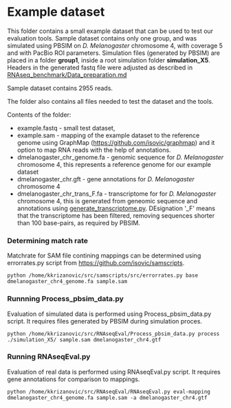 # Example dataset
This folder contains a small example dataset that can be used to test our evaluation tools. Sample dataset contains only one group, and was simulated using PBSIM on _D. Melanogaster_ chromosome 4, with coverage 5 and with PacBio ROI parameters. Simulation files (generated by PBSIM) are placed in a folder __group1__, inside a root simulation folder __simulation\_X5__. Headers in the generated fastq file were adjusted as described in [RNAseq_benchmark/Data_preparation.md](/RNAseq_benchmark/Data_preparation.md)

Sample dataset contains 2955 reads.

The folder also contains all files needed to test the dataset and the tools.

Contents of the folder:
- example.fastq - small test dataset, 
- example.sam   - mapping of the example dataset to the reference genome using GraphMap (https://github.com/isovic/graphmap) and it option to map RNA reads with the help of annotations.
- dmelanogaster_chr_genome.fa  - genomic sequence for _D. Melanogaster_ chromosome 4, this represents a reference genome for our example dataset
- dmelanogaster_chr.gft - gene annotations for _D. Melanogaster_ chromosome 4
- dmelanogaster_chr_trans_F.fa - transcriptome for for _D. Melanogaster_ chromosome 4, this is generated from geneomic sequence and annotations using [generate_transcriptome.py](/generate_transcriptome.py). DEsignation '\_F' means that the transcriptome has been filtered, removing sequences shorter than 100 base-pairs, as required by PBSIM.

### Determining match rate
Matchrate for SAM file contining mappings can be determined using errorrates.py script from https://github.com/isovic/samscripts.

    python /home/kkrizanovic/src/samscripts/src/errorrates.py base dmelanogaster_chr4_genome.fa sample.sam

### Runnning Process_pbsim_data.py
Evaluation of simulated data is performed using Process_pbsim_data.py script. It requires files generated by PBSIM during simulation proces.

    python /home/kkrizanovic/src/RNAseqEval/Process_pbsim_data.py process ./simulation_X5/ sample.sam dmelanogaster_chr4.gtf

### Running RNAseqEval.py
Evaluation of real data is performed using RNAseqEval.py script. It requires gene annotations for comparison to mappings.

    python /home/kkrizanovic/src/RNAseqEval/RNAseqEval.py eval-mapping dmelanogaster_chr4_genome.fa sample.sam -a dmelanogaster_chr4.gtf

